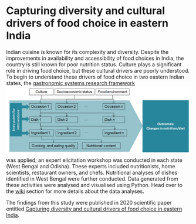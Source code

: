 # Capturing diversity and cultural drivers of food choice in eastern India
Indian cuisine is known for its complexity and diversity. Despite the improvements in availability and accessibility of food choices in India, the country is still known for poor nutrition status. Culture plays a significant role in driving food choice, but these cultural drivers are poorly understood. To begin to understand these drivers of food choice in two eastern Indian states, the [gastronomic systems research framework](https://www.sciencedirect.com/science/article/pii/S1878450X17300410) ![GSR framework](https://github.com/rochiecuevas/FoodChoice/blob/master/Fig%202.%20GSR_framework.png)was applied; an expert elicitation workshop was conducted in each state (West Bengal and Odisha). These experts included nutritionists, home scientists, restaurant owners, and chefs. Nutritional analyses of dishes identified in West Bengal were further conducted. Data generated from these activities were analysed and visualised using Python. Head over to the [wiki](https://github.com/rochiecuevas/FoodChoice/wiki) section for more details about the data analyses.

The findings from this study were published in 2020 scientific paper entitled [Capturing diversity and cultural drivers of food choice in eastern India](https://doi.org/10.1016/j.ijgfs.2020.100249). 
